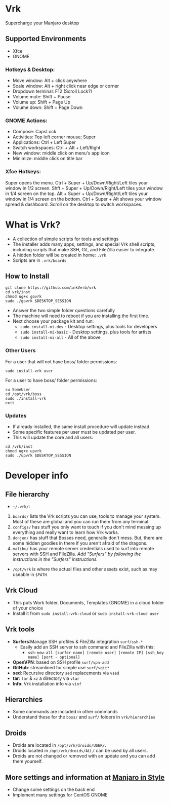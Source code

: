 # Vrk
Supercharge your Manjaro desktop

## Supported Environments
- Xfce
- GNOME

### Hotkeys & Desktop:
- Move window: <key>Alt</key> + click anywhere
- Scale window: <key>Alt</key> + right click near edge or corner
- Dropdown terminal: <key>F12</key> (<key>Scroll Lock</key>?)
- Volume mute: <key>Shift</key> + <key>Pause</key>
- Volume up: <key>Shift</key> + <key>Page Up</key>
- Volume down: <key>Shift</key> + <key>Page Down</key>

### GNOME Actions:
- Compose: <key>CapsLock</key>
- Activities: Top left corner mouse; <key>Super</key>
- Applications: <key>Ctrl</key> + <key>Left Super</key>
- Switch workspaces: <key>Ctrl</key> + <key>Alt</key> + <key>Left</key>/<key>Right</key>
- New window: middle click on menu's app icon
- Minimize: middle click on title bar

### Xfce Hotkeys:
<key>Super</key> opens the menu.
<key>Ctrl</key> + <key>Super</key> + <key>Up</key>/<key>Down</key>/<key>Right</key>/<key>Left</key> tiles your window in 1/2 screen.
<key>Shft</key> + <key>Super</key> + <key>Up</key>/<key>Down</key>/<key>Right</key>/<key>Left</key> tiles your window in 1/4 screen on the top.
<key>Alt</key>  + <key>Super</key> + <key>Up</key>/<key>Down</key>/<key>Right</key>/<key>Left</key> tiles your window in 1/4 screen on the bottom.
<key>Ctrl</key> + <key>Super</key> + <key>Alt</key> shows your window spread & dashboard.
Scroll on the desktop to switch workspaces.

# What is Vrk?
- A collection of simple scripts for tools and settings
- The installer adds many apps, settings, and special Vrk shell scripts, including scripts that make SSH, Git, and FileZilla easier to integrate.
- A hidden folder will be created in home: `.vrk`
- Scripts are in `.vrk/boards`

## How to Install

```console
git clone https://github.com/inkVerb/vrk
cd vrk/inst
chmod ug+x govrk
sudo ./govrk $DESKTOP_SESSION
```

- Answer the two simple folder questions carefully
- The machine will need to reboot if you are installing the first time.
- Next choose your package kit and run:
  - `sudo install-mi-dev` - Desktop settings, plus tools for developers
  - `sudo install-mi-basic` - Desktop settings, plus tools for artists
  - `sudo install-mi-all` - All of the above

### Other Users
For a user that will not have boss/ folder permissions:

```console
sudo install-vrk user
```

For a user to have boss/ folder permissions:

```console
su SomeUser
cd /opt/vrk/boss
sudo ./install-vrk
exit
```

### Updates
- If already installed, the same install procedure will update instead.
- Some specific features per user must be updated per user.
- This will update the core and all users:

```console
cd /vrk/inst
chmod ug+x upvrk
sudo ./upvrk $DESKTOP_SESSION
```

# Developer info

## File hierarchy
- `~/.vrk/`:

1. `boards/` lists the Vrk scripts you can use, tools to manage your system. Most of these are global and you can run them from any terminal.
2. `configs/` has stuff you only want to touch if you don't mind messing up everything and really want to learn how Vrk works.
3. `donjon/` has stuff that Bosses need, generally don't mess. But, there are some hidden goodies in there if you aren't afraid of the dragons.
4. `malibu/` has your remote server credentials used to surf into remote servers with SSH and FileZilla.
   *Add "Surfers" by following the instructions in the "Surfers" instructions.*

- `/opt/vrk` is where the actual files and other assets exist, such as may useable in `$PATH`

## Vrk Cloud
- This puts Work folder, Documents, Templates (GNOME) in a cloud folder of your choice
- Install it from `sudo install-vrk-cloud` or `sudo install-vrk-cloud user`

## Vrk tools
- **Surfers**:Manage SSH profiles & FileZilla integration `surf/ssh-*`
  - Easily add an SSH server to ssh command and FileZilla with this:
    - `ssh-new-all [surfer name] [remote user] [remote IP] [ssh_key name] [port - optional]`
- **OpenVPN**: based on SSH profile `surf/vpn-add`
- **GitHub**: streamlined for simple use `surf/vgit*`
- **sed**: Recursive directory `sed` replacements via `vsed`
- **tar**: `tar` & `xz` a directory via `vtar`
- **Info**: Vrk installation info via `vinf`

## Hierarchies
- Some commands are included in other commands
- Understand these for the `boss/` and `surf/` folders in `vrk/hierarchies`

## Droids
- Droids are located in `/opt/vrk/droids/USER/`.
- Droids located in `/opt/vrk/droids/ALL/` can be used by all users.
- Droids are not changed or removed with an update and you can add them yourself.

## More settings and information at [Manjaro in Style](https://github.com/inkVerb/Mi)
- Change some settings on the back end
- Implement many settings for CentOS GNOME
